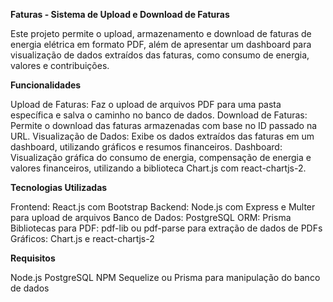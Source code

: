 **Faturas - Sistema de Upload e Download de Faturas**

Este projeto permite o upload, armazenamento e download de faturas de energia elétrica em formato PDF, além de apresentar um dashboard para visualização de dados extraídos das faturas, como consumo de energia, valores e contribuições.

**Funcionalidades**

Upload de Faturas: Faz o upload de arquivos PDF para uma pasta específica e salva o caminho no banco de dados.
Download de Faturas: Permite o download das faturas armazenadas com base no ID passado na URL.
Visualização de Dados: Exibe os dados extraídos das faturas em um dashboard, utilizando gráficos e resumos financeiros.
Dashboard: Visualização gráfica do consumo de energia, compensação de energia e valores financeiros, utilizando a biblioteca Chart.js com react-chartjs-2.

**Tecnologias Utilizadas**

Frontend: React.js com Bootstrap
Backend: Node.js com Express e Multer para upload de arquivos
Banco de Dados: PostgreSQL
ORM: Prisma
Bibliotecas para PDF: pdf-lib ou pdf-parse para extração de dados de PDFs
Gráficos: Chart.js e react-chartjs-2

**Requisitos**

Node.js
PostgreSQL
NPM
Sequelize ou Prisma para manipulação do banco de dados

